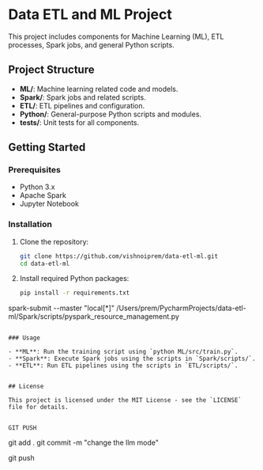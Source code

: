 # Data ETL and ML Project

This project includes components for Machine Learning (ML), ETL processes, Spark jobs, and general Python scripts.

## Project Structure

- **ML/**: Machine learning related code and models.
- **Spark/**: Spark jobs and related scripts.
- **ETL/**: ETL pipelines and configuration.
- **Python/**: General-purpose Python scripts and modules.
- **tests/**: Unit tests for all components.

## Getting Started

### Prerequisites

- Python 3.x
- Apache Spark
- Jupyter Notebook

### Installation

1. Clone the repository:
   ```bash
   git clone https://github.com/vishnoiprem/data-etl-ml.git
   cd data-etl-ml
   ```

2. Install required Python packages:
   ```bash
   pip install -r requirements.txt
   
spark-submit --master "local[*]" /Users/prem/PycharmProjects/data-etl-ml/Spark/scripts/pyspark_resource_management.py
   ```

### Usage

- **ML**: Run the training script using `python ML/src/train.py`.
- **Spark**: Execute Spark jobs using the scripts in `Spark/scripts/`.
- **ETL**: Run ETL pipelines using the scripts in `ETL/scripts/`.


## License

This project is licensed under the MIT License - see the `LICENSE` file for details.


GIT PUSH 
```
git add .
git commit -m "change the llm mode"

git push


```
